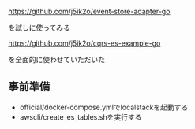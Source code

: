 https://github.com/j5ik2o/event-store-adapter-go

を試しに使ってみる

https://github.com/j5ik2o/cqrs-es-example-go

を全面的に使わせていただいた

## 事前準備
- official/docker-compose.ymlでlocalstackを起動する
- awscli/create_es_tables.shを実行する